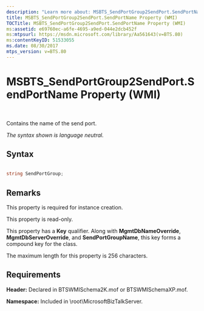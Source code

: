 ```yaml
---
description: "Learn more about: MSBTS_SendPortGroup2SendPort.SendPortName Property (WMI)"
title: MSBTS_SendPortGroup2SendPort.SendPortName Property (WMI)
TOCTitle: MSBTS_SendPortGroup2SendPort.SendPortName Property (WMI)
ms:assetid: e69760ec-a6fe-4695-a9ed-044e2dcb452f
ms:mtpsurl: https://msdn.microsoft.com/library/Aa561643(v=BTS.80)
ms:contentKeyID: 51533055
ms.date: 08/30/2017
mtps_version: v=BTS.80
---
```


# MSBTS\_SendPortGroup2SendPort.SendPortName Property (WMI)

 

Contains the name of the send port.

*The syntax shown is language neutral.*

## Syntax

```C#
  
string SendPortGroup;  
```

## Remarks

This property is required for instance creation.

This property is read-only.

This property has a **Key** qualifier. Along with **MgmtDbNameOverride**, **MgmtDbServerOverride**, and **SendPortGroupName**, this key forms a compound key for the class.

The maximum length for this property is 256 characters.

## Requirements

**Header:** Declared in BTSWMISchema2K.mof or BTSWMISchemaXP.mof.

**Namespace:** Included in \\root\\MicrosoftBizTalkServer.


